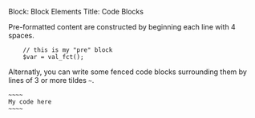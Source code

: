 Block: Block Elements
Title: Code Blocks

Pre-formatted content are constructed by beginning each line with 4 spaces.

        // this is my "pre" block
        $var = val_fct();

Alternatly, you can write some fenced code blocks surrounding them by lines of 3 or more tildes `~`.

    ~~~~
    My code here
    ~~~~
